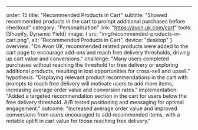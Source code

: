 ---
order: 15
title: "Recommended Products in Cart"
subtitle: "Showed recommended products in the cart to prompt additional purchases before checkout"
category: "Personalisation"
link: "https://avon.uk.com/cart"
tools: [Shopify, Dynamic Yield]
image: {
    src: "img/recommended-products-in-cart.png",
    alt: "Recommended Products in Cart",
    device: "desktop"
}
overview: "On Avon UK, recommended related products were added to the cart page to encourage add-ons and reach free delivery thresholds, driving up cart value and conversions."
challenge: "Many users completed purchases without reaching the threshold for free delivery or exploring additional products, resulting in lost opportunities for cross-sell and upsell."
hypothesis: "Displaying relevant product recommendations in the cart with prompts to reach free delivery will motivate users to add more items, increasing average order value and conversion rates."
implementation: "Added a targeted recommendation section in the cart for users below the free delivery threshold. A/B tested positioning and messaging for optimal engagement."
outcome: "Increased average order value and improved conversions from users encouraged to add recommended items, with a notable uplift in cart value for those reaching free delivery."
